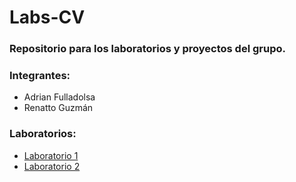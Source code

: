 # Labs-CV
### Repositorio para los laboratorios y proyectos del grupo.

### Integrantes: 
 - Adrian Fulladolsa
 - Renatto Guzmán

### Laboratorios: 

- [Laboratorio 1](https://github.com/adrianfulla/Labs-CV/tree/Lab-1)
- [Laboratorio 2](https://github.com/adrianfulla/Labs-CV/tree/Lab-2)
